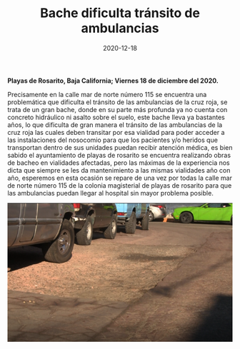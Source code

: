 ﻿---
layout: blog
title:  "Bache dificulta tránsito de ambulancias"
date:   2020-12-18
categories: playas de rosarito
permalink: /:categories/:title:output_ext
image: /img/cnr/2020-12-18-bache-dificulta.png
alt: "Bache dificulta tránsito de ambulancias"
autor: 
---

**Playas de Rosarito, Baja California; Viernes 18 de diciembre del 2020.**

Precisamente en la calle mar de norte número 115 se encuentra una problemática que dificulta el tránsito de las ambulancias de la cruz roja, se trata de un gran bache, donde en su parte más profunda ya no cuenta con concreto hidráulico ni asalto sobre el suelo, este bache lleva ya bastantes años, lo que dificulta de gran manera el tránsito de las ambulancias de la cruz roja las cuales deben transitar por esa vialidad para poder acceder a las instalaciones del nosocomio para que los pacientes y/o heridos que transportan dentro de sus unidades puedan recibir atención médica, es bien sabido el ayuntamiento de playas de rosarito se encuentra realizando obras de bacheo en vialidades afectadas, pero las máximas de la experiencia nos dicta que siempre se les da mantenimiento a las mismas vialidades año con año, esperemos en esta ocasión se repare de una vez por todas la calle mar de norte número 115 de la colonia magisterial de playas de rosarito para que las ambulancias puedan llegar al hospital sin mayor problema posible.

<div id="carouselExampleSlidesOnly" class="carousel slide" data-ride="carousel">
  <div class="carousel-inner">
    <div class="carousel-item active">
       <img class="d-block w-100" src="/img/cnr/2020-12-18-bache-dificulta.png" loading="lazy"  alt="Bache dificulta tránsito de ambulancias">
    </div>
  </div>
</div>
